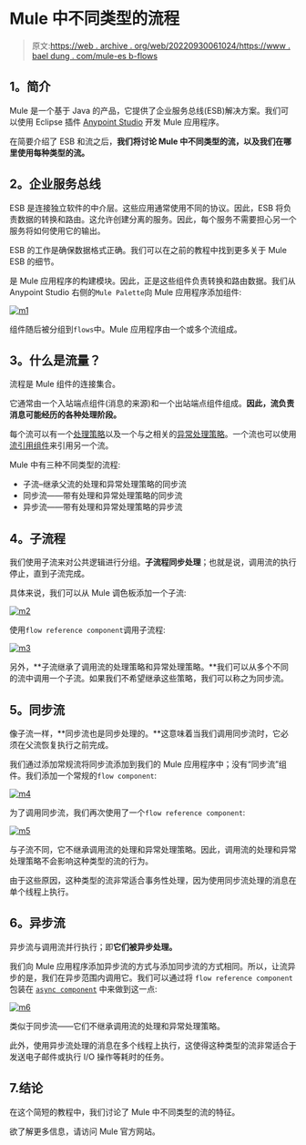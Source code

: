 # Mule 中不同类型的流程

> 原文:[https://web . archive . org/web/20220930061024/https://www . bael dung . com/mule-es b-flows](https://web.archive.org/web/20220930061024/https://www.baeldung.com/mule-esb-flows)

## **1。简介**

Mule 是一个基于 Java 的产品，它提供了企业服务总线(ESB)解决方案。我们可以使用 Eclipse 插件 [Anypoint Studio](https://web.archive.org/web/20220616162341/https://www.mulesoft.com/platform/studio) 开发 Mule 应用程序。

在简要介绍了 ESB 和流之后，**我们将讨论 Mule 中不同类型的流，以及我们在哪里使用每种类型的流。**

## **2。企业服务总线**

ESB 是连接独立软件的中介层。这些应用通常使用不同的协议。因此，ESB 将负责数据的转换和路由。这允许创建分离的服务。因此，每个服务不需要担心另一个服务将如何使用它的输出。

ESB 的工作是确保数据格式正确。我们可以在之前的教程中找到更多关于 Mule ESB 的细节。

是 Mule 应用程序的构建模块。因此，正是这些组件负责转换和路由数据。我们从 Anypoint Studio 右侧的`Mule Palette`向 Mule 应用程序添加组件:

[![m1](../Images/bd2c7d98d5531e3f79f7099b5f31779d.png)](/web/20220616162341/https://www.baeldung.com/wp-content/uploads/2018/08/m1.png)

组件随后被分组到`flows`中。Mule 应用程序由一个或多个流组成。

## **3。什么是流量？**

流程是 Mule 组件的连接集合。

它通常由一个入站端点组件(消息的来源)和一个出站端点组件组成。**因此，流负责消息可能经历的各种处理阶段。**

每个流可以有一个[处理策略](https://web.archive.org/web/20220616162341/https://docs.mulesoft.com/mule-user-guide/v/3.5/flow-processing-strategies)以及一个与之相关的[异常处理策略](https://web.archive.org/web/20220616162341/https://docs.mulesoft.com/mule-user-guide/v/3.5/catch-exception-strategy)。一个流也可以使用[流引用组件](https://web.archive.org/web/20220616162341/https://docs.mulesoft.com/mule-user-guide/v/3.9/flow-reference-component-reference)来引用另一个流。

Mule 中有三种不同类型的流程:

*   子流–继承父流的处理和异常处理策略的同步流
*   同步流——带有处理和异常处理策略的同步流
*   异步流——带有处理和异常处理策略的异步流

## **4。子流程**

我们使用子流来对公共逻辑进行分组。**子流程同步处理**；也就是说，调用流的执行停止，直到子流完成。

具体来说，我们可以从 Mule 调色板添加一个子流:

[![m2](../Images/205d24bece7e1fd280b928e35ce5581c.png)](/web/20220616162341/https://www.baeldung.com/wp-content/uploads/2018/08/m2.png)

使用`flow reference component`调用子流程:

[![m3](../Images/dcdfa428f3e7e1fcae0f77062208e5d1.png)](/web/20220616162341/https://www.baeldung.com/wp-content/uploads/2018/08/m3.png)

另外，**子流继承了调用流的处理策略和异常处理策略。**我们可以从多个不同的流中调用一个子流。如果我们不希望继承这些策略，我们可以称之为同步流。

## **5。同步流**

像子流一样，**同步流也是同步处理的。**这意味着当我们调用同步流时，它必须在父流恢复执行之前完成。

我们通过添加常规流将同步流添加到我们的 Mule 应用程序中；没有“同步流”组件。我们添加一个常规的`flow component`:

[![m4](../Images/7076bdd0e6abde28e273e1e348960e56.png)](/web/20220616162341/https://www.baeldung.com/wp-content/uploads/2018/08/m4.png)

为了调用同步流，我们再次使用了一个`flow reference component`:

[![m5](../Images/96aa8701d427906f6aef9b429b5438c9.png)](/web/20220616162341/https://www.baeldung.com/wp-content/uploads/2018/08/m5.png)

与子流不同，它不继承调用流的处理和异常处理策略。因此，调用流的处理和异常处理策略不会影响这种类型的流的行为。

由于这些原因，这种类型的流非常适合事务性处理，因为使用同步流处理的消息在单个线程上执行。

## **6。异步流**

异步流与调用流并行执行；即**它们被异步处理。**

我们向 Mule 应用程序添加异步流的方式与添加同步流的方式相同。所以，让流异步的是，我们在异步范围内调用它。我们可以通过将 `flow reference component`包装在 [`async component`](https://web.archive.org/web/20220616162341/https://docs.mulesoft.com/mule-user-guide/v/3.6/async-scope-reference) 中来做到这一点:

[![m6](../Images/48222b92e83240bcc0500b105fbf66c0.png)](/web/20220616162341/https://www.baeldung.com/wp-content/uploads/2018/08/m6.png)

类似于同步流——它们不继承调用流的处理和异常处理策略。

此外，使用异步流处理的消息在多个线程上执行，这使得这种类型的流非常适合于发送电子邮件或执行 I/O 操作等耗时的任务。

## 7.结论

在这个简短的教程中，我们讨论了 Mule 中不同类型的流的特征。

欲了解更多信息，请访问 Mule 官方网站。